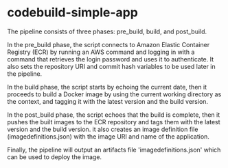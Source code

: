 # codebuild-simple-app
The pipeline consists of three phases: pre_build, build, and post_build.  

In the pre_build phase, the script connects to Amazon Elastic Container Registry (ECR) by running an AWS command and logging in with a command that retrieves the login password and uses it to authenticate. It also sets the repository URI and commit hash variables to be used later in the pipeline.  

In the build phase, the script starts by echoing the current date, then it proceeds to build a Docker image by using the current working directory as the context, and tagging it with the latest version and the build version.  

In the post_build phase, the script echoes that the build is complete, then it pushes the built images to the ECR repository and tags them with the latest version and the build version. it also creates an image definition file (imagedefinitions.json) with the image URI and name of the application.  

Finally, the pipeline will output an artifacts file 'imagedefinitions.json' which can be used to deploy the image.
